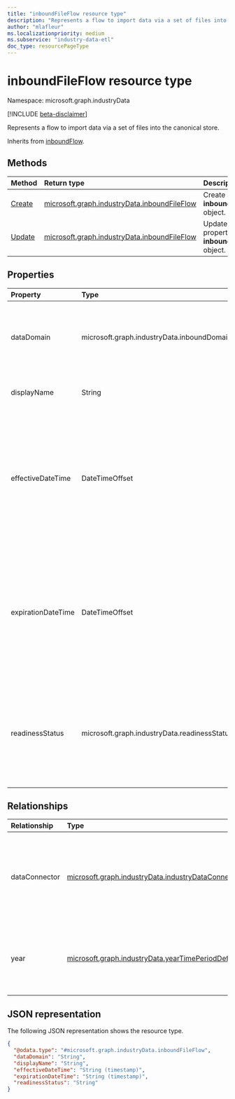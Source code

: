 ```yaml
---
title: "inboundFileFlow resource type"
description: "Represents a flow to import data via a set of files into the canonical store."
author: "mlafleur"
ms.localizationpriority: medium
ms.subservice: "industry-data-etl"
doc_type: resourcePageType
---
```


# inboundFileFlow resource type

Namespace: microsoft.graph.industryData

[!INCLUDE [beta-disclaimer](../../includes/beta-disclaimer.md)]

Represents a flow to import data via a set of files into the canonical store.

Inherits from [inboundFlow](industrydata-inboundflow.md).

## Methods

| Method                                                                  | Return type                                                                                | Description                                                                                            |
| :---------------------------------------------------------------------- | :----------------------------------------------------------------------------------------- | :----------------------------------------------------------------------------------------------------- |
| [Create](../api/industrydata-inboundfileflow-post.md)   | [microsoft.graph.industryData.inboundFileFlow](industrydata-inboundflow.md)                    | Create a new **inboundFileFlow** object.                                                               |
| [Update](../api/industrydata-inboundfileflow-update.md) | [microsoft.graph.industryData.inboundFileFlow](industrydata-inboundfileflow.md)            | Update the properties of an **inboundFileFlow** object.                 |

## Properties

| Property           | Type            | Description                                                                                                                                                                                                                                                                                           |
| :----------------- | :-------------- | :---------------------------------------------------------------------------------------------------------------------------------------------------------------------------------------------------------------------------------------------------------------------------------------------------- |
| dataDomain         | microsoft.graph.industryData.inboundDomain   | The category of data that this flow imports. Inherited from [inboundFlow](industrydata-inboundflow.md). The possible values are: `educationRostering`, `unknownFutureValue`.                                                                                                                    |
| displayName        | String          | The name of the activity. Inherited from [industryDataActivity](industrydata-industrydataactivity.md).                                                                                                                                                                                                |
| effectiveDateTime  | DateTimeOffset  | The start of the time window when the flow is allowed to run. The Timestamp type represents date and time information using ISO 8601 format and is always in UTC time. For example, midnight UTC on Jan 1, 2014 is `2014-01-01T00:00:00Z`. Inherited from [inboundFlow](industrydata-inboundflow.md). |
| expirationDateTime | DateTimeOffset  | The end of the time window when the flow is allowed to run. The Timestamp type represents date and time information using ISO 8601 format and is always in UTC time. For example, midnight UTC on Jan 1, 2014 is `2014-01-01T00:00:00Z`. Inherited from [inboundFlow](industrydata-inboundflow.md).   |
| readinessStatus    | microsoft.graph.industryData.readinessStatus | The state of the activity from its creation through when it is ready to do work. Inherited from [industryDataActivity](industrydata-industrydataactivity.md). The possible values are: `notReady`, `ready`, `failed`, `disabled`, `expired`, `unknownFutureValue`.                                                |

## Relationships

| Relationship  | Type                                                                 | Description                                                                                                                                         |
| :------------ | :------------------------------------------------------------------- | :-------------------------------------------------------------------------------------------------------------------------------------------------- |
| dataConnector | [microsoft.graph.industryData.industryDataConnector](industrydata-industrydataconnector.md)       | The data connector to the source system from where this flow gets its data. Inherited from [inboundFlow](industrydata-inboundflow.md). |
| year          | [microsoft.graph.industryData.yearTimePeriodDefinition](industrydata-yeartimeperioddefinition.md) | The year associated to the data that this flow brings in. Inherited from [inboundFlow](industrydata-inboundflow.md).                              |

## JSON representation

The following JSON representation shows the resource type.

<!-- {
  "blockType": "resource",
  "keyProperty": "id",
  "@odata.type": "microsoft.graph.industryData.inboundFileFlow",
  "baseType": "microsoft.graph.industryData.inboundFlow",
  "openType": false
}
-->

```json
{
  "@odata.type": "#microsoft.graph.industryData.inboundFileFlow",
  "dataDomain": "String",
  "displayName": "String",
  "effectiveDateTime": "String (timestamp)",
  "expirationDateTime": "String (timestamp)",
  "readinessStatus": "String"
}
```
